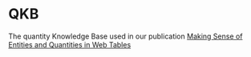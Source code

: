 # QKB
The quantity Knowledge Base used in our publication [Making Sense of Entities and Quantities in Web Tables](https://dl.acm.org/citation.cfm?id=2983772)
